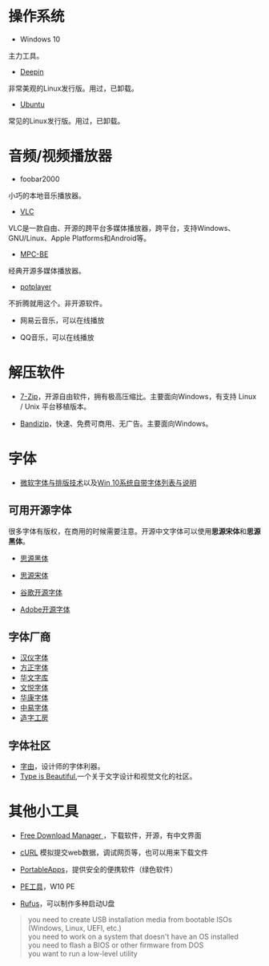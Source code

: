 # 操作系统

- Windows 10

主力工具。

- [Deepin](https://www.deepin.org)

非常美观的Linux发行版。用过，已卸载。

- [Ubuntu](https://www.ubuntu.com/download)

常见的Linux发行版。用过，已卸载。


# 音频/视频播放器

- foobar2000

小巧的本地音乐播放器。

- [VLC](http://www.videolan.org)

VLC是一款自由、开源的跨平台多媒体播放器，跨平台，支持Windows、GNU/Linux、Apple Platforms和Android等。

- [MPC-BE](https://sourceforge.net/projects/mpcbe/)

经典开源多媒体播放器。

- [potplayer](https://potplayer.daum.net/?lang=zh_CN)

不折腾就用这个。非开源软件。

- 网易云音乐，可以在线播放

- QQ音乐，可以在线播放

# 解压软件

- [7-Zip](https://sparanoid.com/lab/7z/)，开源自由软件，拥有极高压缩比。主要面向Windows，有支持 Linux / Unix 平台移植版本。

- [Bandizip](https://www.bandisoft.com/bandizip/cn/)，快速、免费可商用、无广告。主要面向Windows。

# 字体
- [微软字体与排版技术](https://docs.microsoft.com/zh-cn/typography/)以及[Win 10系统自带字体列表与说明](https://docs.microsoft.com/zh-cn/typography/font-list/)

## 可用开源字体
很多字体有版权，在商用的时候需要注意。开源中文字体可以使用**思源宋体**和**思源黑体**。
- [思源黑体](https://blog.typekit.com/alternate/source-han-sans-chs/)

- [思源宋体](https://source.typekit.com/cn/)

- [谷歌开源字体](https://www.google.com/get/noto/)

- [Adobe开源字体](https://github.com/adobe-fonts)

## 字体厂商
- [汉仪字体](http://www.hanyi.com.cn)
- [方正字体](http://www.foundertype.com/index.php/Index/index.html)
- [华文字库](http://www.stfont.com.cn/)
- [文悦字体](http://wytype.com)
- [华康字体](https://www.dynacw.com.cn/index.aspx)
- [中易字体](http://www.china-e.com.cn/main/index.htm)
- [造字工房](http://www.makefont.com)

## 字体社区
- [字由](http://www.hellofont.cn/index)，设计师的字体利器。
- [Type is Beautiful](https://thetype.com),一个关于文字设计和视觉文化的社区。

# 其他小工具
- [Free Download Manager ](https://www.freedownloadmanager.org)，下载软件，开源，有中文界面

- [cURL](https://curl.haxx.se)
模拟提交web数据，调试网页等，也可以用来下载文件

- [PortableApps](https://portableapps.com/)，提供安全的便携软件（绿色软件）

- [PE工具](http://www.wepe.com.cn/)，W10 PE

- [Rufus](https://rufus.akeo.ie)，可以制作多种启动U盘
> you need to create USB installation media from bootable ISOs (Windows, Linux, UEFI, etc.)  
you need to work on a system that doesn't have an OS installed  
you need to flash a BIOS or other firmware from DOS  
you want to run a low-level utility  